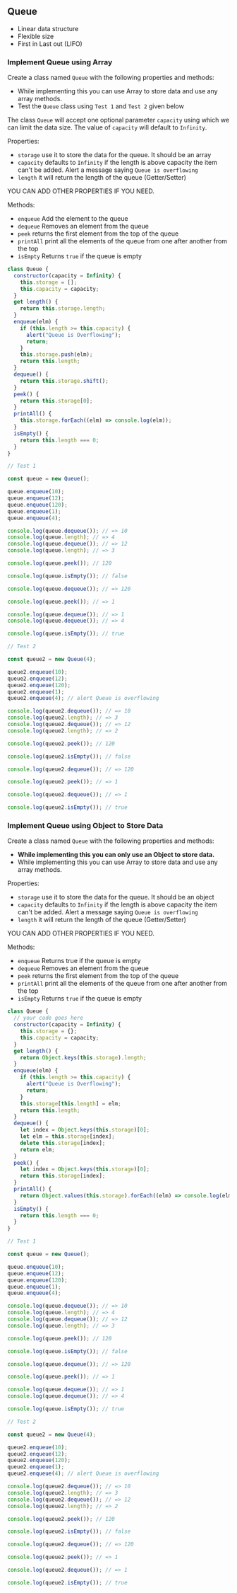 ## Queue

- Linear data structure
- Flexible size
- First in Last out (LIFO)

### Implement Queue using Array

Create a class named `Queue` with the following properties and methods:

- While implementing this you can use Array to store data and use any array methods.
- Test the `Queue` class using `Test 1` and `Test 2` given below

The class `Queue` will accept one optional parameter `capacity` using which we can limit the data size. The value of `capacity` will default to `Infinity`.

Properties:

- `storage` use it to store the data for the queue. It should be an array
- `capacity` defaults to `Infinity` if the length is above capacity the item can't be added. Alert a message saying `Queue is overflowing`
- `length` it will return the length of the queue (Getter/Setter)

YOU CAN ADD OTHER PROPERTIES IF YOU NEED.

Methods:

- `enqueue` Add the element to the queue
- `dequeue` Removes an element from the queue
- `peek` returns the first element from the top of the queue
- `printAll` print all the elements of the queue from one after another from the top
- `isEmpty` Returns `true` if the queue is empty

```js
class Queue {
  constructor(capacity = Infinity) {
    this.storage = [];
    this.capacity = capacity;
  }
  get length() {
    return this.storage.length;
  }
  enqueue(elm) {
    if (this.length >= this.capacity) {
      alert("Queue is Overflowing");
      return;
    }
    this.storage.push(elm);
    return this.length;
  }
  dequeue() {
    return this.storage.shift();
  }
  peek() {
    return this.storage[0];
  }
  printAll() {
    this.storage.forEach((elm) => console.log(elm));
  }
  isEmpty() {
    return this.length === 0;
  }
}

// Test 1

const queue = new Queue();

queue.enqueue(10);
queue.enqueue(12);
queue.enqueue(120);
queue.enqueue(1);
queue.enqueue(4);

console.log(queue.dequeue()); // => 10
console.log(queue.length); // => 4
console.log(queue.dequeue()); // => 12
console.log(queue.length); // => 3

console.log(queue.peek()); // 120

console.log(queue.isEmpty()); // false

console.log(queue.dequeue()); // => 120

console.log(queue.peek()); // => 1

console.log(queue.dequeue()); // => 1
console.log(queue.dequeue()); // => 4

console.log(queue.isEmpty()); // true

// Test 2

const queue2 = new Queue(4);

queue2.enqueue(10);
queue2.enqueue(12);
queue2.enqueue(120);
queue2.enqueue(1);
queue2.enqueue(4); // alert Queue is overflowing

console.log(queue2.dequeue()); // => 10
console.log(queue2.length); // => 3
console.log(queue2.dequeue()); // => 12
console.log(queue2.length); // => 2

console.log(queue2.peek()); // 120

console.log(queue2.isEmpty()); // false

console.log(queue2.dequeue()); // => 120

console.log(queue2.peek()); // => 1

console.log(queue2.dequeue()); // => 1

console.log(queue2.isEmpty()); // true
```

### Implement Queue using Object to Store Data

Create a class named `Queue` with the following properties and methods:

- **While implementing this you can only use an Object to store data.**
- While implementing this you can use Array to store data and use any array methods.

Properties:

- `storage` use it to store the data for the queue. It should be an object
- `capacity` defaults to `Infinity` if the length is above capacity the item can't be added. Alert a message saying `Queue is overflowing`
- `length` it will return the length of the queue (Getter/Setter)

YOU CAN ADD OTHER PROPERTIES IF YOU NEED.

Methods:

- `enqueue` Returns true if the queue is empty
- `dequeue` Removes an element from the queue
- `peek` returns the first element from the top of the queue
- `printAll` print all the elements of the queue from one after another from the top
- `isEmpty` Returns `true` if the queue is empty

```js
class Queue {
  // your code goes here
  constructor(capacity = Infinity) {
    this.storage = {};
    this.capacity = capacity;
  }
  get length() {
    return Object.keys(this.storage).length;
  }
  enqueue(elm) {
    if (this.length >= this.capacity) {
      alert("Queue is Overflowing");
      return;
    }
    this.storage[this.length] = elm;
    return this.length;
  }
  dequeue() {
    let index = Object.keys(this.storage)[0];
    let elm = this.storage[index];
    delete this.storage[index];
    return elm;
  }
  peek() {
    let index = Object.keys(this.storage)[0];
    return this.storage[index];
  }
  printAll() {
    return Object.values(this.storage).forEach((elm) => console.log(elm));
  }
  isEmpty() {
    return this.length === 0;
  }
}

// Test 1

const queue = new Queue();

queue.enqueue(10);
queue.enqueue(12);
queue.enqueue(120);
queue.enqueue(1);
queue.enqueue(4);

console.log(queue.dequeue()); // => 10
console.log(queue.length); // => 4
console.log(queue.dequeue()); // => 12
console.log(queue.length); // => 3

console.log(queue.peek()); // 120

console.log(queue.isEmpty()); // false

console.log(queue.dequeue()); // => 120

console.log(queue.peek()); // => 1

console.log(queue.dequeue()); // => 1
console.log(queue.dequeue()); // => 4

console.log(queue.isEmpty()); // true

// Test 2

const queue2 = new Queue(4);

queue2.enqueue(10);
queue2.enqueue(12);
queue2.enqueue(120);
queue2.enqueue(1);
queue2.enqueue(4); // alert Queue is overflowing

console.log(queue2.dequeue()); // => 10
console.log(queue2.length); // => 3
console.log(queue2.dequeue()); // => 12
console.log(queue2.length); // => 2

console.log(queue2.peek()); // 120

console.log(queue2.isEmpty()); // false

console.log(queue2.dequeue()); // => 120

console.log(queue2.peek()); // => 1

console.log(queue2.dequeue()); // => 1

console.log(queue2.isEmpty()); // true
```
